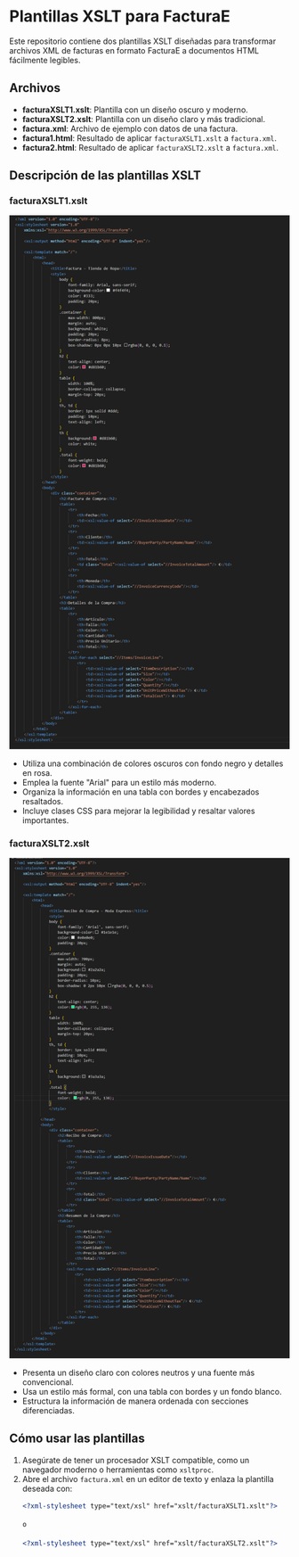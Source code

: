 # Plantillas XSLT para FacturaE

Este repositorio contiene dos plantillas XSLT diseñadas para transformar archivos XML de facturas en formato FacturaE a documentos HTML fácilmente legibles.

## Archivos

- **facturaXSLT1.xslt**: Plantilla con un diseño oscuro y moderno.
- **facturaXSLT2.xslt**: Plantilla con un diseño claro y más tradicional.
- **factura.xml**: Archivo de ejemplo con datos de una factura.
- **factura1.html**: Resultado de aplicar `facturaXSLT1.xslt` a `factura.xml`.
- **factura2.html**: Resultado de aplicar `facturaXSLT2.xslt` a `factura.xml`.

## Descripción de las plantillas XSLT

### facturaXSLT1.xslt

![Captura de facturaxslt1.xslt](imagenes/xslt1.png)

- Utiliza una combinación de colores oscuros con fondo negro y detalles en rosa.
- Emplea la fuente "Arial" para un estilo más moderno.
- Organiza la información en una tabla con bordes y encabezados resaltados.
- Incluye clases CSS para mejorar la legibilidad y resaltar valores importantes.

### facturaXSLT2.xslt

![Captura de facturaxslt2.xslt](imagenes/xslt2.png)

- Presenta un diseño claro con colores neutros y una fuente más convencional.
- Usa un estilo más formal, con una tabla con bordes y un fondo blanco.
- Estructura la información de manera ordenada con secciones diferenciadas.

## Cómo usar las plantillas

1. Asegúrate de tener un procesador XSLT compatible, como un navegador moderno o herramientas como `xsltproc`.
2. Abre el archivo `factura.xml` en un editor de texto y enlaza la plantilla deseada con:
   ```xml
   <?xml-stylesheet type="text/xsl" href="xslt/facturaXSLT1.xslt"?>

   o
   
   <?xml-stylesheet type="text/xsl" href="xslt/facturaXSLT2.xslt"?>
